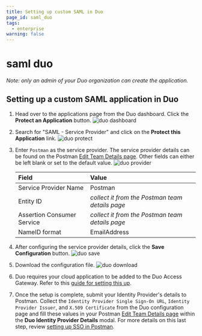 ```yaml
---
title: Setting up custom SAML in Duo
page_id: saml_duo
tags:
  - enterprise
warning: false
---
```


# saml duo

_Note: only an admin of your Duo organization can create the application._

## Setting up a custom SAML application in Duo

1. Head over to the applications page from the Duo dashboard. Click the **Protect an Application** button. ![duo dashboard](https://s3.amazonaws.com/postman-static-getpostman-com/postman-docs/duo_dashboard.png)
2. Search for "SAML - Service Provider" and click on the **Protect this Application** link. ![duo protect](https://s3.amazonaws.com/postman-static-getpostman-com/postman-docs/duo_protect.png)
3. Enter `Postman` as the service provider. The service provider details can be found on the Postman [Edit Team Details page](https://go.postman.co/settings/team/general). Other fields can either be left blank or set to the default value. ![duo provider](https://s3.amazonaws.com/postman-static-getpostman-com/postman-docs/duo_provider.png)

   | **Field** | **Value** |
   | :--- | :--- |
   | Service Provider Name | Postman |
   | Entity ID | _collect it from the Postman team details page_ |
   | Assertion Consumer Service | _collect it from the Postman team details page_ |
   | NameID format | EmailAddress |

4. After configuring the service provider details, click the **Save Configuration** button. ![duo save](https://s3.amazonaws.com/postman-static-getpostman-com/postman-docs/duo_save.png)
5. Download the configuration file. ![duo download](https://s3.amazonaws.com/postman-static-getpostman-com/postman-docs/duo_download.png)
6. Duo requires your cloud application to be added to the Duo Access Gateway. Refer to this [guide for setting this up](https://duo.com/docs/dag-generic).
7. Once the setup is complete, submit your Identity Provider's details to Postman. Collect the `Identity Provider Single Sign-On URL`, `Identity Provider Issuer`, and `X.509 Certificate` from the Duo configuration page and fill these values in your Postman [Edit Team Details page](https://go.postman.co/settings/team/general) within the **Duo Identity Provider Details** modal. For more details on this last step, review [setting up SSO in Postman](enterprise/sso/admin_sso.md).

